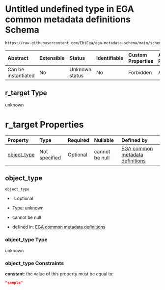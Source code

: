 # Untitled undefined type in EGA common metadata definitions Schema

```txt
https://raw.githubusercontent.com/EbiEga/ega-metadata-schema/main/schemas/EGA.common-definitions.json#/definitions/r-target-sample/properties/r_target
```



| Abstract            | Extensible | Status         | Identifiable | Custom Properties | Additional Properties | Access Restrictions | Defined In                                                                                           |
| :------------------ | :--------- | :------------- | :----------- | :---------------- | :-------------------- | :------------------ | :--------------------------------------------------------------------------------------------------- |
| Can be instantiated | No         | Unknown status | No           | Forbidden         | Allowed               | none                | [EGA.common-definitions.json\*](../../../schemas/EGA.common-definitions.json "open original schema") |

## r\_target Type

unknown

# r\_target Properties

| Property                     | Type          | Required | Nullable       | Defined by                                                                                                                                                                                                                                                                                                     |
| :--------------------------- | :------------ | :------- | :------------- | :------------------------------------------------------------------------------------------------------------------------------------------------------------------------------------------------------------------------------------------------------------------------------------------------------------- |
| [object\_type](#object_type) | Not specified | Optional | cannot be null | [EGA common metadata definitions](ega-12-definitions-relationship-target-sample-properties-r_target-properties-object_type.md "https://raw.githubusercontent.com/EbiEga/ega-metadata-schema/main/schemas/EGA.common-definitions.json#/definitions/r-target-sample/properties/r_target/properties/object_type") |

## object\_type



`object_type`

*   is optional

*   Type: unknown

*   cannot be null

*   defined in: [EGA common metadata definitions](ega-12-definitions-relationship-target-sample-properties-r_target-properties-object_type.md "https://raw.githubusercontent.com/EbiEga/ega-metadata-schema/main/schemas/EGA.common-definitions.json#/definitions/r-target-sample/properties/r_target/properties/object_type")

### object\_type Type

unknown

### object\_type Constraints

**constant**: the value of this property must be equal to:

```json
"sample"
```
